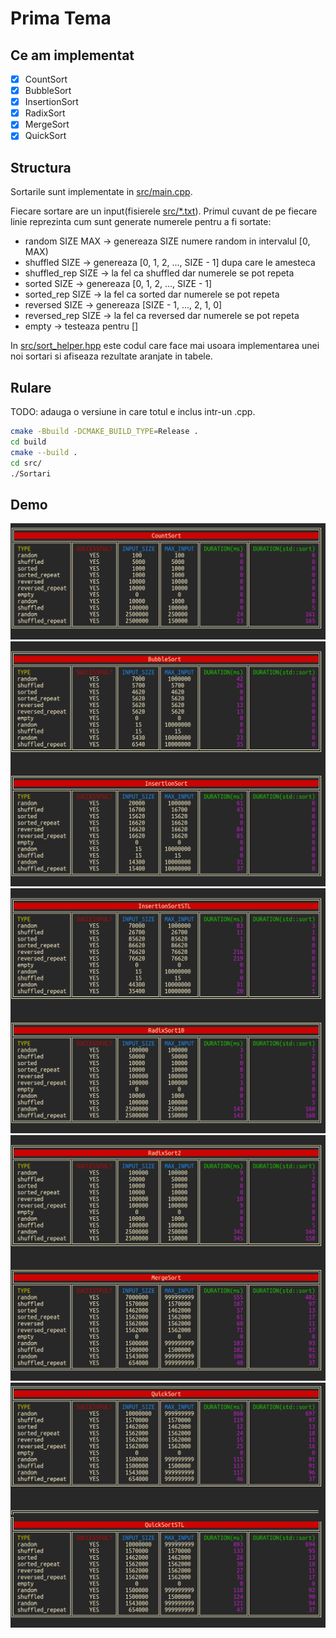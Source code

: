 # Prima Tema

## Ce am implementat
- [x] CountSort
- [x] BubbleSort
- [x] InsertionSort
- [x] RadixSort
- [x] MergeSort
- [x] QuickSort

## Structura

Sortarile sunt implementate in [src/main.cpp](https://github.com/AlexandruIca/SD_Tema1/blob/master/src/main.cpp).

Fiecare sortare are un input(fisierele [src/\*.txt](https://github.com/AlexandruIca/SD_Tema1/tree/master/src)).
Primul cuvant de pe fiecare linie reprezinta cum sunt generate numerele pentru
a fi sortate:
* random SIZE MAX -> genereaza SIZE numere random in intervalul [0, MAX)
* shuffled SIZE -> genereaza [0, 1, 2, ..., SIZE - 1] dupa care le amesteca
* shuffled\_rep SIZE -> la fel ca shuffled dar numerele se pot repeta
* sorted SIZE -> genereaza [0, 1, 2, ..., SIZE - 1]
* sorted\_rep SIZE -> la fel ca sorted dar numerele se pot repeta
* reversed SIZE -> genereaza [SIZE - 1, ..., 2, 1, 0]
* reversed\_rep SIZE -> la fel ca reversed dar numerele se pot repeta
* empty -> testeaza pentru []

In [src/sort\_helper.hpp](https://github.com/AlexandruIca/SD_Tema1/blob/master/src/sort_helper.hpp)
este codul care face mai usoara implementarea unei noi sortari si afiseaza
rezultate aranjate in tabele.

## Rulare

TODO: adauga o versiune in care totul e inclus intr-un .cpp.

```sh
cmake -Bbuild -DCMAKE_BUILD_TYPE=Release .
cd build
cmake --build .
cd src/
./Sortari
```

## Demo

![Could not load PNG :(](media/CountSort.png)
![Could not load PNG :(](media/BubbleSort_InsertionSort.png)
![Could not load PNG :(](media/InsertionSortSTL_RadixSort10.png)
![Could not load PNG :(](media/RadixSort2_MergeSort.png)
![Could not load PNG :(](media/QuickSort.png)
